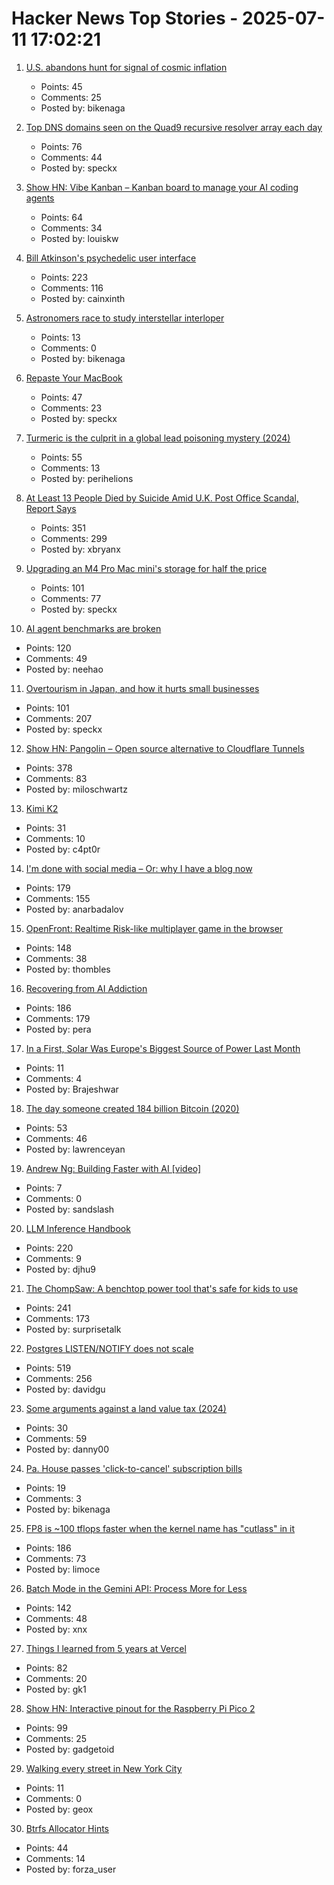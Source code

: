 # Hacker News Top Stories - 2025-07-11 17:02:21

1. [U.S. abandons hunt for signal of cosmic inflation](https://www.science.org/content/article/u-s-abandons-hunt-signal-cosmic-inflation)
   - Points: 45
   - Comments: 25
   - Posted by: bikenaga

2. [Top DNS domains seen on the Quad9 recursive resolver array each day](https://github.com/Quad9DNS/quad9-domains-top500)
   - Points: 76
   - Comments: 44
   - Posted by: speckx

3. [Show HN: Vibe Kanban – Kanban board to manage your AI coding agents](https://github.com/BloopAI/vibe-kanban)
   - Points: 64
   - Comments: 34
   - Posted by: louiskw

4. [Bill Atkinson's psychedelic user interface](https://patternproject.substack.com/p/from-the-mac-to-the-mystical-bill)
   - Points: 223
   - Comments: 116
   - Posted by: cainxinth

5. [Astronomers race to study interstellar interloper](https://www.science.org/content/article/astronomers-race-study-interstellar-interloper)
   - Points: 13
   - Comments: 0
   - Posted by: bikenaga

6. [Repaste Your MacBook](https://christianselig.com/2025/07/repaste-macbook/)
   - Points: 47
   - Comments: 23
   - Posted by: speckx

7. [Turmeric is the culprit in a global lead poisoning mystery (2024)](https://www.npr.org/sections/goats-and-soda/2024/09/23/nx-s1-5011028/detectives-mystery-lead-poisoning-new-york-bangladesh)
   - Points: 55
   - Comments: 13
   - Posted by: perihelions

8. [At Least 13 People Died by Suicide Amid U.K. Post Office Scandal, Report Says](https://www.nytimes.com/2025/07/10/world/europe/uk-post-office-scandal-report.html)
   - Points: 351
   - Comments: 299
   - Posted by: xbryanx

9. [Upgrading an M4 Pro Mac mini's storage for half the price](https://www.jeffgeerling.com/blog/2025/upgrading-m4-pro-mac-minis-storage-half-price)
   - Points: 101
   - Comments: 77
   - Posted by: speckx

10. [AI agent benchmarks are broken](https://ddkang.substack.com/p/ai-agent-benchmarks-are-broken)
   - Points: 120
   - Comments: 49
   - Posted by: neehao

11. [Overtourism in Japan, and how it hurts small businesses](https://craigmod.com/ridgeline/210/)
   - Points: 101
   - Comments: 207
   - Posted by: speckx

12. [Show HN: Pangolin – Open source alternative to Cloudflare Tunnels](https://github.com/fosrl/pangolin)
   - Points: 378
   - Comments: 83
   - Posted by: miloschwartz

13. [Kimi K2](https://twitter.com/Kimi_Moonshot/status/1943687594560332025)
   - Points: 31
   - Comments: 10
   - Posted by: c4pt0r

14. [I'm done with social media – Or: why I have a blog now](https://www.carolinecrampton.com/im-done-with-social-media/)
   - Points: 179
   - Comments: 155
   - Posted by: anarbadalov

15. [OpenFront: Realtime Risk-like multiplayer game in the browser](https://openfront.io/)
   - Points: 148
   - Comments: 38
   - Posted by: thombles

16. [Recovering from AI Addiction](https://internetaddictsanonymous.org/internet-and-technology-addiction/signs-of-an-addiction-to-ai/)
   - Points: 186
   - Comments: 179
   - Posted by: pera

17. [In a First, Solar Was Europe's Biggest Source of Power Last Month](https://e360.yale.edu/digest/solar-biggest-power-source-europe-june-2025)
   - Points: 11
   - Comments: 4
   - Posted by: Brajeshwar

18. [The day someone created 184 billion Bitcoin (2020)](https://decrypt.co/39750/184-billion-bitcoin-anonymous-creator)
   - Points: 53
   - Comments: 46
   - Posted by: lawrenceyan

19. [Andrew Ng: Building Faster with AI [video]](https://www.youtube.com/watch?v=RNJCfif1dPY)
   - Points: 7
   - Comments: 0
   - Posted by: sandslash

20. [LLM Inference Handbook](https://bentoml.com/llm/)
   - Points: 220
   - Comments: 9
   - Posted by: djhu9

21. [The ChompSaw: A benchtop power tool that's safe for kids to use](https://www.core77.com/posts/137602/The-ChompSaw-A-Benchtop-Power-Tool-Thats-Safe-for-Kids-to-Use)
   - Points: 241
   - Comments: 173
   - Posted by: surprisetalk

22. [Postgres LISTEN/NOTIFY does not scale](https://www.recall.ai/blog/postgres-listen-notify-does-not-scale)
   - Points: 519
   - Comments: 256
   - Posted by: davidgu

23. [Some arguments against a land value tax (2024)](https://www.lesswrong.com/posts/CCuJotfcaoXf8FYcy/some-arguments-against-a-land-value-tax)
   - Points: 30
   - Comments: 59
   - Posted by: danny00

24. [Pa. House passes 'click-to-cancel' subscription bills](https://www.pennlive.com/news/2025/07/pa-house-passes-click-to-cancel-subscription-bills-as-court-throws-out-federal-rule.html)
   - Points: 19
   - Comments: 3
   - Posted by: bikenaga

25. [FP8 is ~100 tflops faster when the kernel name has "cutlass" in it](https://twitter.com/cis_female/status/1943069934332055912)
   - Points: 186
   - Comments: 73
   - Posted by: limoce

26. [Batch Mode in the Gemini API: Process More for Less](https://developers.googleblog.com/en/scale-your-ai-workloads-batch-mode-gemini-api/)
   - Points: 142
   - Comments: 48
   - Posted by: xnx

27. [Things I learned from 5 years at Vercel](https://leerob.com/vercel)
   - Points: 82
   - Comments: 20
   - Posted by: gk1

28. [Show HN: Interactive pinout for the Raspberry Pi Pico 2](https://pico2.pinout.xyz)
   - Points: 99
   - Comments: 25
   - Posted by: gadgetoid

29. [Walking every street in New York City](https://imjustwalkin.com/)
   - Points: 11
   - Comments: 0
   - Posted by: geox

30. [Btrfs Allocator Hints](https://lwn.net/ml/all/cover.1747070147.git.anand.jain@oracle.com/)
   - Points: 44
   - Comments: 14
   - Posted by: forza_user

